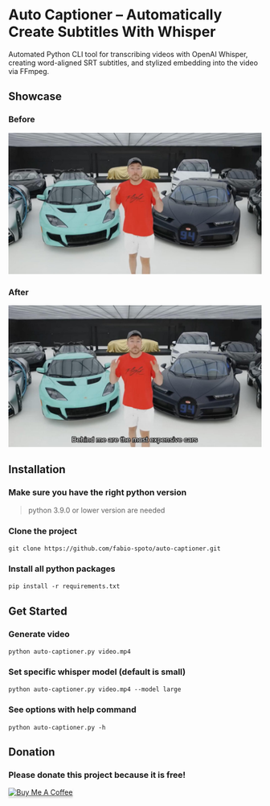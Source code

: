 # Auto Captioner – Automatically Create Subtitles With Whisper
Automated Python CLI tool for transcribing videos with OpenAI Whisper, creating word-aligned SRT subtitles, and stylized embedding into the video via FFmpeg.

## Showcase

### Before
![before](https://raw.githubusercontent.com/fabio-spoto/auto-captioner/refs/heads/main/.github/before.jpg)

### After
![after](https://raw.githubusercontent.com/fabio-spoto/auto-captioner/refs/heads/main/.github/after.jpg)

## Installation
### Make sure you have the right python version
> python 3.9.0 or lower version are needed
### Clone the project
```
git clone https://github.com/fabio-spoto/auto-captioner.git
```
### Install all python packages
```
pip install -r requirements.txt
```

## Get Started
### Generate video
```
python auto-captioner.py video.mp4
```
### Set specific whisper model (default is small)
```
python auto-captioner.py video.mp4 --model large
```
### See options with help command
```
python auto-captioner.py -h
```

## Donation
### Please donate this project because it is free!
<a href="https://buymeacoffee.com/fabiospoto" target="_blank"><img src="https://www.buymeacoffee.com/assets/img/custom_images/orange_img.png" alt="Buy Me A Coffee" style="height: 41px !important;width: 174px !important;box-shadow: 0px 3px 2px 0px rgba(190, 190, 190, 0.5) !important;-webkit-box-shadow: 0px 3px 2px 0px rgba(190, 190, 190, 0.5) !important;" ></a>
